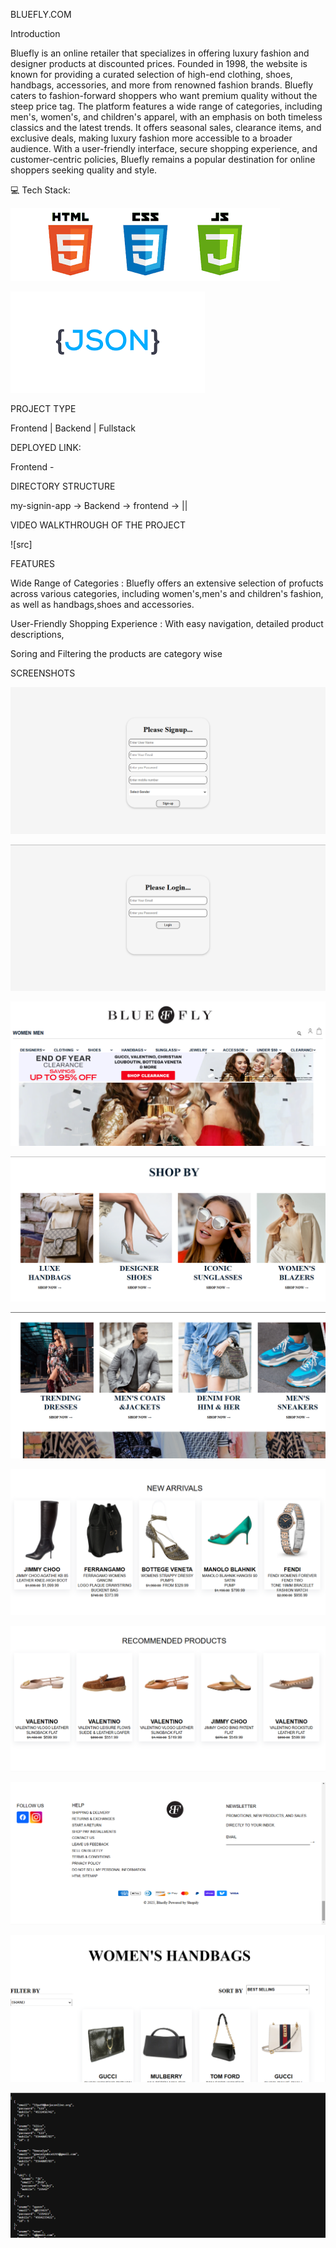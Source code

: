 BLUEFLY.COM

Introduction

Bluefly is an online retailer that specializes in offering luxury fashion and designer 
products at discounted prices. Founded in 1998, the website is known for providing a 
curated selection of high-end clothing, shoes, handbags, accessories, and more from 
renowned fashion brands. Bluefly caters to fashion-forward shoppers who want premium 
quality without the steep price tag. The platform features a wide range of categories, 
including men's, women's, and children's apparel, with an emphasis on both timeless 
classics and the latest trends. It offers seasonal sales, clearance items, and exclusive 
deals, making luxury fashion more accessible to a broader audience. With a user-friendly 
interface, secure shopping experience, and customer-centric policies, 
Bluefly remains a popular destination for online shoppers seeking quality and style.

💻 Tech Stack:

![src](./assets/html,css,js%20img.png)

![src](./assets/json%20server.png)

PROJECT TYPE

Frontend | Backend | Fullstack

DEPLOYED LINK:

Frontend -


DIRECTORY STRUCTURE

my-signin-app -> Backend -> frontend -> ||

VIDEO WALKTHROUGH OF THE PROJECT 

![src]

FEATURES 

Wide Range of Categories : Bluefly offers an extensive selection of profucts across various categories, including women's,men's and children's fashion, as well as handbags,shoes and accessories.

User-Friendly Shopping Experience : With easy navigation, detailed product descriptions, 

Soring and Filtering the products are category wise

SCREENSHOTS 

![signin](./assets/signup.png)

![login](./assets/login.png)

![frontpage](./assets/frontend%20page.png)

![shopby](./assets/shop%20by1.png)

![shopby](./assets/shop%20bt%202.png)

![newarrivals](./assets/new%20arrivial.png)

![recommend](./assets/reccom%202.png)

![footer](./assets/foo.png)

![productsonlyone](./assets/handbag%20product1.png)

![jsonbackend](./assets/json%20backend.png)
